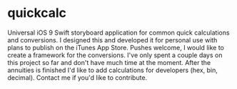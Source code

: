 # quickcalc

Universal iOS 9 Swift storyboard application for common quick calculations and conversions. I designed this and developed it for personal use with plans to publish on the iTunes App Store. Pushes welcome, I would like to create a framework for the conversions. I've only spent a couple days on this project so far and don't have much time at the moment. After the annuities is finished I'd like to add calculations for  developers (hex, bin, decimal). Contact me if you'd like to contribute.
